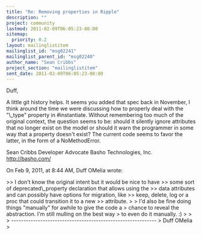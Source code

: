 ```yaml
---
title: "Re: Removing properties in Ripple"
description: ""
project: community
lastmod: 2011-02-09T06:05:23-08:00
sitemap:
  priority: 0.2
layout: mailinglistitem
mailinglist_id: "msg02241"
mailinglist_parent_id: "msg02240"
author_name: "Sean Cribbs"
project_section: "mailinglistitem"
sent_date: 2011-02-09T06:05:23-08:00
---
```



Duff,

A little git history helps. It seems you added that spec back in November, I 
think around the time we were discussing how to properly deal with the "\\_type" 
property in #instantiate. Without remembering too much of the original context, 
the question seems to be: should it silently ignore attributes that no longer 
exist on the model or should it warn the programmer in some way that a property 
doesn't exist? The current code seems to favor the latter, in the form of a 
NoMethodError.

Sean Cribbs 
Developer Advocate
Basho Technologies, Inc.
http://basho.com/

On Feb 9, 2011, at 8:44 AM, Duff OMelia wrote:

&gt;&gt; I don't know the original intent but it would be nice to have
&gt;&gt; some sort of deprecated\\_property declaration that allows using the
&gt;&gt; data attributes and can possibly have options for migration, like
&gt;&gt; keep, delete, log or a proc that could transition it to a new
&gt;&gt; attribute.
&gt; 
&gt; I'd also be fine doing things "manually" for awhile to give the code a
&gt; chance to reveal the abstraction. I'm still mulling on the best way
&gt; to even do it manually. :)
&gt; 
&gt; 
&gt; ------------------------------------------------------------
&gt; Duff OMelia
&gt; 
